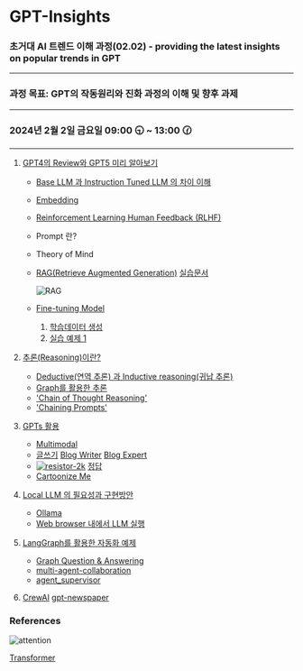 # GPT-Insights

### 초거대 AI 트렌드 이해 과정(02.02) - providing the latest insights on popular trends in GPT
-----

### 과정 목표: GPT의 작동원리와 진화 과정의 이해 및 향후 과제

-----

### 2024년 2월 2일 금요일 09:00 🕤 ~ 13:00 🕜

-----


1. [GPT4의 Review와 GPT5 미리 알아보기](https://drive.google.com/file/d/18dVgDszcWE5TkBf-arUrZsWS7WIXlbRc/view?usp=sharing)

   - [Base LLM 과 Instruction Tuned LLM 의 차이 이해](https://drive.google.com/file/d/1H2yqGI0Q9x_nkxZaTPKw_yvKS5WKJ1Dx/view?usp=sharing)
   - [Embedding](https://platform.openai.com/tokenizer)
   - [Reinforcement Learning Human Feedback (RLHF)](https://drive.google.com/file/d/1lUynjlMYPFcxT2NSSh-44V28Vxvx52vN/view?usp=sharing)
   - Prompt 란?
   - Theory of Mind
   - [RAG(Retrieve Augmented Generation)](https://drive.google.com/file/d/1Bm4cYqmvLNe_bFzm6B3FUgBXaoP5ARbl/view) [실습문서](https://github.com/JSJeong-me/Retriever/blob/main/statics/ECOPRO-20230814-9pages.pdf)

     ![RAG](https://github.com/JSJeong-me/ProDiscovery2LLM/assets/54794815/b06f1ae9-cd23-46ab-b734-2c332541adca)

   - [Fine-tuning Model](https://drive.google.com/file/d/1KQ4TgmXeb5-bIY_rXCKPMEdT_YRmnlYf/view?usp=sharing)
     
     1) [학습데이터 생성](https://docs.google.com/spreadsheets/d/1sJ4X03A_DrBCC24zp_sqiQW17qhVoiOQVr5ScEmhfEo/edit#gid=5293024)
     2) [실습 예제 1](https://github.com/JSJeong-me/GPT-Finetuning/blob/main/51-LangChain-ChatBot.ipynb)

2. [추론(Reasoning)이란?](https://github.com/JSJeong-me/GPT-Graph/blob/main/Reasoning.md)

   - [Deductive(연역 추론) 과 Inductive reasoning(귀납 추론)](https://drive.google.com/file/d/122eW8CoR1a-gajicLMRpYaJGa_XOGNje/view?usp=sharing)
   - [Graph를 활용한 추론](https://neo4j.com/generativeai/)
   - ['Chain of Thought Reasoning'](https://docs.google.com/spreadsheets/d/1EVpv4AAehEdlitsoAdzzXn074SCUl9tGll1B80kCSZw/edit#gid=466944589)
   - ['Chaining Prompts'](https://docs.google.com/spreadsheets/d/1EVpv4AAehEdlitsoAdzzXn074SCUl9tGll1B80kCSZw/edit#gid=466944589)

3. [GPTs 활용](https://chat.openai.com/gpts)

   - [Multimodal](https://drive.google.com/file/d/1yY0ViA4hrq6V8UyMT9ZVQ-ydHzu2AVzY/view?usp=sharing)
   - [글쓰기](https://docs.google.com/spreadsheets/d/1HpKXHq0X0m5rSX-rBfIiyTrVEpbMIzwRZv9ki8JDxYc/edit#gid=12358067)  [Blog Writer](https://chat.openai.com/g/g-PAFR1uSJk-blog-writer)  [Blog Expert](https://chat.openai.com/g/g-PWizFQk8C-blog-expert)
   - [![resistor-2k](https://github.com/JSJeong-me/GPT-Insights/assets/54794815/81f87f77-a1ae-470e-b70b-0a621ab0950a)](https://github.com/JSJeong-me/GPT-Insights/blob/main/images/resistor-2k.png) [정답](https://jeong5431.tistory.com/entry/%EC%A0%80%ED%95%AD-%EC%83%89%EB%9D%A0-%EC%9D%BD%EB%8A%94-%EB%B0%A9%EB%B2%95)
   - [Cartoonize Me](https://chat.openai.com/g/g-X2Cy0Tv71-cartoonize-me-image-to-cartoon)


4. [Local LLM 의 필요성과 구현방안](https://drive.google.com/file/d/1bGLnr_m0CP7sDhip3cEgjpCmfYa_Injf/view?usp=sharing)

   - [Ollama](https://ollama.ai/library?sort=popular)
   - [Web browser 내에서 LLM 실행](https://drive.google.com/file/d/1f0iEYzn7YdUM_aqVWl1VnVYo4DdQebTB/view?usp=sharing)


5. [LangGraph를 활용한 자동화 예제](https://python.langchain.com/docs/langgraph)

   - [Graph Question & Answering](https://github.com/JSJeong-me/GPT-Graph/blob/main/01-Graph-Question.ipynb)
   - [multi-agent-collaboration](https://github.com/JSJeong-me/GPT-Graph/blob/main/22-multi-agent-collaboration.ipynb)
   - [agent_supervisor](https://github.com/JSJeong-me/GPT-Graph/blob/main/30-agent_supervisor.ipynb)

6. [CrewAI](https://github.com/joaomdmoura/crewai?tab=readme-ov-file)   [gpt-newspaper](https://github.com/assafelovic/gpt-newspaper/tree/master)


### References

![attention](https://github.com/JSJeong-me/ProDiscovery2LLM/assets/54794815/200e4d8e-be5c-47fd-b04a-4723d15bd3aa)


[Transformer]([https://velog.io/@jiyoung/Transformer-%EC%A7%81%EC%A0%91-%EA%B5%AC%ED%98%84%ED%95%98%EA%B3%A0-%EC%9D%B4%ED%95%B4%ED%95%98%EA%B8%B0](https://machinelearningmastery.com/how-to-implement-scaled-dot-product-attention-from-scratch-in-tensorflow-and-keras/)https://machinelearningmastery.com/how-to-implement-scaled-dot-product-attention-from-scratch-in-tensorflow-and-keras/)
